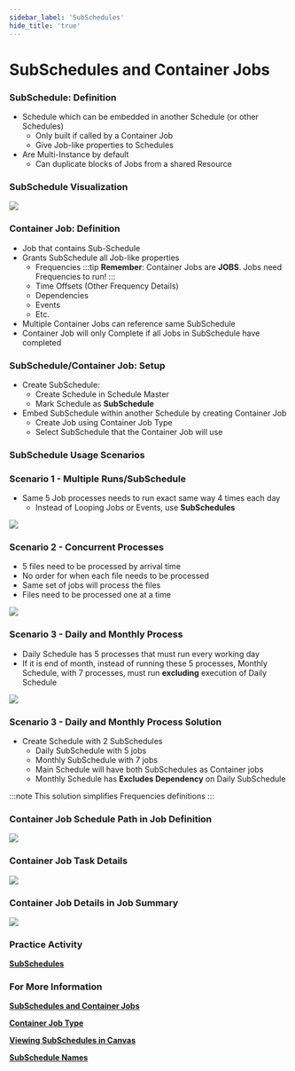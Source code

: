 ```yaml
---
sidebar_label: 'SubSchedules'
hide_title: 'true'
---
```


# SubSchedules and Container Jobs

### SubSchedule: Definition

* Schedule which can be embedded in another Schedule (or other Schedules)
	* Only built if called by a Container Job
	* Give Job-like properties to Schedules
* Are Multi-Instance by default
	* Can duplicate blocks of Jobs from a shared Resource

### SubSchedule Visualization

![](../static/img/424-954afd659bb2a8bbe8ae42d63978b177.png)

### Container Job: Definition

* Job that contains Sub-Schedule
* Grants SubSchedule all Job-like properties
	* Frequencies 
    :::tip
    **Remember**: Container Jobs are **JOBS**. Jobs need Frequencies to run!
    :::
	* Time Offsets (Other Frequency Details)
	* Dependencies
	* Events
	* Etc.
* Multiple Container Jobs can reference same SubSchedule
* Container Job will only Complete if all Jobs in SubSchedule have completed

### SubSchedule/Container Job: Setup

* Create SubSchedule:
	* Create Schedule in Schedule Master
	* Mark Schedule as **SubSchedule**
* Embed SubSchedule within another Schedule by creating Container Job
	* Create Job using Container Job Type
	* Select SubSchedule that the Container Job will use

### SubSchedule Usage Scenarios

### Scenario 1 - Multiple Runs/SubSchedule

* Same 5 Job processes needs to run exact same way 4 times each day
	* Instead of Looping Jobs or Events, use **SubSchedules**

![](../static/img/429-c6cc99cb601039507fec3f6f681d329b.png)

### Scenario 2 - Concurrent Processes

* 5 files need to be processed by arrival time
* No order for when each file needs to be processed
* Same set of jobs will process the files
* Files need to be processed one at a time

![](../static/img/430-15225595dc701689e147b4b969caddc1.png)

### Scenario 3 - Daily and Monthly Process

* Daily Schedule has 5 processes that must run every working day
* If it is end of month, instead of running these 5 processes, Monthly Schedule, with 7 processes, must run **excluding** execution of Daily Schedule

![](../static/img/431-60ee46deec671878b60e14b35d0173f0.png)

### Scenario 3 - Daily and Monthly Process Solution

* Create Schedule with 2 SubSchedules
	* Daily SubSchedule with 5 jobs
	* Monthly SubSchedule with 7 jobs
	* Main Schedule will have both SubSchedules as Container jobs
	* Monthly Schedule has **Excludes Dependency** on Daily SubSchedule
    
:::note
This solution simplifies Frequencies definitions
:::

### Container Job Schedule Path in Job Definition

![](../static/img/sm-subschedule-schedule-path-job-definition-9b5ed9ae5cb8f702a4e66a4f8b8935cc.png)

### Container Job Task Details

![](../static/img/sm-subschedule-in-job-definition-03c59afecc8dbac4dbe66d8719ce76d3.png)

### Container Job Details in Job Summary

![](../static/img/sm-subschedule-details-job-summary-f610413325f9a937aaa52e9277e50a72.png)

### Practice Activity

**<a href="practice-subschedules" target="_blank">SubSchedules</a>**

### For More Information

**[SubSchedules and Container Jobs](https://help.smatechnologies.com/opcon/core/operations/containers)**

**[Container Job Type](https://help.smatechnologies.com/opcon/core/job-types/container)**

**[Viewing SubSchedules in Canvas](https://help.smatechnologies.com/opcon/core/Files/UI/Solution-Manager/Studio/Canvas/Viewing-Master-Schedules/#subschedules)**

**[SubSchedule Names](https://help.smatechnologies.com/opcon/core/operations/schedule-names#subschedules)**

